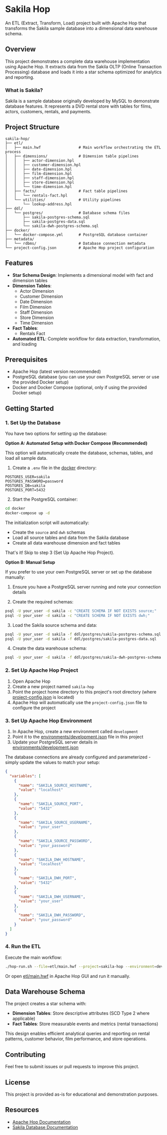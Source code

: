 # Sakila Hop

An ETL (Extract, Transform, Load) project built with Apache Hop that transforms the Sakila sample database into a dimensional data warehouse schema.

## Overview

This project demonstrates a complete data warehouse implementation using Apache Hop. It extracts data from the Sakila OLTP (Online Transaction Processing) database and loads it into a star schema optimized for analytics and reporting.

### What is Sakila?

Sakila is a sample database originally developed by MySQL to demonstrate database features. It represents a DVD rental store with tables for films, actors, customers, rentals, and payments.

## Project Structure

```
sakila-hop/
├── etl/
│   ├── main.hwf                 # Main workflow orchestrating the ETL process
│   ├── dimensions/              # Dimension table pipelines
│   │   ├── actor-dimension.hpl
│   │   ├── customer-dimension.hpl
│   │   ├── date-dimension.hpl
│   │   ├── film-dimension.hpl
│   │   ├── staff-dimension.hpl
│   │   ├── store-dimension.hpl
│   │   └── time-dimension.hpl
│   ├── facts/                   # Fact table pipelines
│   │   └── rentals-fact.hpl
│   └── utilities/               # Utility pipelines
│       └── lookup-address.hpl
├── ddl/
│   └── postgres/                # Database schema files
│       ├── sakila-postgres-schema.sql
│       ├── sakila-postgres-data.sql
│       └── sakila-dwh-postgres-schema.sql
├── docker/
│   └── docker-compose.yml       # PostgreSQL database container
├── metadata/
│   └── rdbms/                   # Database connection metadata
└── project-config.json          # Apache Hop project configuration
```

## Features

- **Star Schema Design**: Implements a dimensional model with fact and dimension tables
- **Dimension Tables**:
  - Actor Dimension
  - Customer Dimension
  - Date Dimension
  - Film Dimension
  - Staff Dimension
  - Store Dimension
  - Time Dimension
- **Fact Tables**:
  - Rentals Fact
- **Automated ETL**: Complete workflow for data extraction, transformation, and loading

## Prerequisites

- Apache Hop (latest version recommended)
- PostgreSQL database (you can use your own PostgreSQL server or use the provided Docker setup)
- Docker and Docker Compose (optional, only if using the provided Docker setup)

## Getting Started

### 1. Set Up the Database

You have two options for setting up the database:

**Option A: Automated Setup with Docker Compose (Recommended)**

This option will automatically create the database, schemas, tables, and load all sample data.

1. Create a `.env` file in the [docker](docker/) directory:

```
POSTGRES_USER=sakila
POSTGRES_PASSWORD=password
POSTGRES_DB=sakila
POSTGRES_PORT=5432
```

2. Start the PostgreSQL container:

```bash
cd docker
docker-compose up -d
```

The initialization script will automatically:
- Create the `source` and `dwh` schemas
- Load all source tables and data from the Sakila database
- Create all data warehouse dimension and fact tables

That's it! Skip to step 3 (Set Up Apache Hop Project).

**Option B: Manual Setup**

If you prefer to use your own PostgreSQL server or set up the database manually:

1. Ensure you have a PostgreSQL server running and note your connection details

2. Create the required schemas:

```bash
psql -U your_user -d sakila -c "CREATE SCHEMA IF NOT EXISTS source;"
psql -U your_user -d sakila -c "CREATE SCHEMA IF NOT EXISTS dwh;"
```

3. Load the Sakila source schema and data:

```bash
psql -U your_user -d sakila -f ddl/postgres/sakila-postgres-schema.sql
psql -U your_user -d sakila -f ddl/postgres/sakila-postgres-data.sql
```

4. Create the data warehouse schema:

```bash
psql -U your_user -d sakila -f ddl/postgres/sakila-dwh-postgres-schema.sql
```

### 2. Set Up Apache Hop Project

1. Open Apache Hop
2. Create a new project named `sakila-hop`
3. Point the project home directory to this project's root directory (where [project-config.json](project-config.json) is located)
4. Apache Hop will automatically use the `project-config.json` file to configure the project

### 3. Set Up Apache Hop Environment

1. In Apache Hop, create a new environment called `development`
2. Point it to the [environments/development.json](environments/development.json) file in this project
3. Update your PostgreSQL server details in [environments/development.json](environments/development.json)

The database connections are already configured and parameterized - simply update the values to match your setup:

```json
{
  "variables": [
    {
      "name": "SAKILA_SOURCE_HOSTNAME",
      "value": "localhost"
    },
    {
      "name": "SAKILA_SOURCE_PORT",
      "value": "5432"
    },
    {
      "name": "SAKILA_SOURCE_USERNAME",
      "value": "your_user"
    },
    {
      "name": "SAKILA_SOURCE_PASSWORD",
      "value": "your_password"
    },
    {
      "name": "SAKILA_DWH_HOSTNAME",
      "value": "localhost"
    },
    {
      "name": "SAKILA_DWH_PORT",
      "value": "5432"
    },
    {
      "name": "SAKILA_DWH_USERNAME",
      "value": "your_user"
    },
    {
      "name": "SAKILA_DWH_PASSWORD",
      "value": "your_password"
    }
  ]
}
```

### 4. Run the ETL

Execute the main workflow:

```bash
./hop-run.sh --file=etl/main.hwf --project=sakila-hop --environment=development
```

Or open [etl/main.hwf](etl/main.hwf) in Apache Hop GUI and run it manually.

## Data Warehouse Schema

The project creates a star schema with:

- **Dimension Tables**: Store descriptive attributes (SCD Type 2 where applicable)
- **Fact Tables**: Store measurable events and metrics (rental transactions)

This design enables efficient analytical queries and reporting on rental patterns, customer behavior, film performance, and store operations.

## Contributing

Feel free to submit issues or pull requests to improve this project.

## License

This project is provided as-is for educational and demonstration purposes.

## Resources

- [Apache Hop Documentation](https://hop.apache.org/manual/latest/)
- [Sakila Database Documentation](https://dev.mysql.com/doc/sakila/en/)
